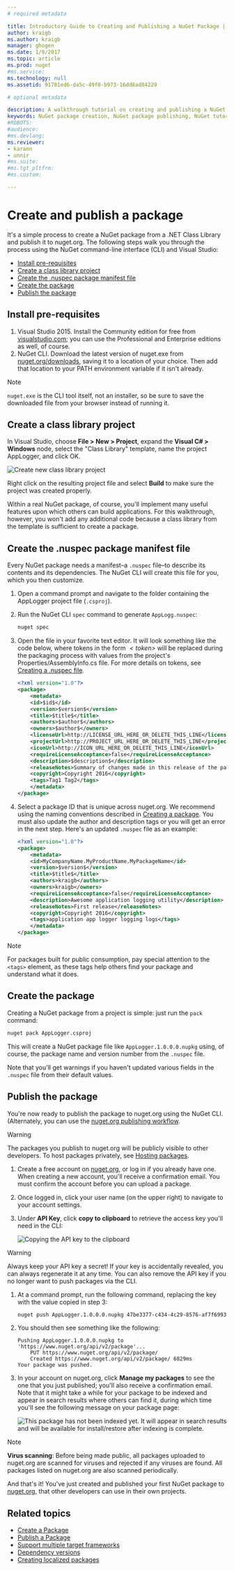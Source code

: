 ```yaml
---
# required metadata

title: Introductory Guide to Creating and Publishing a NuGet Package | Microsoft Docs
author: kraigb
ms.author: kraigb
manager: ghogen
ms.date: 1/9/2017
ms.topic: article
ms.prod: nuget
#ms.service:
ms.technology: null
ms.assetid: 91781ed6-da5c-49f0-b973-16dd8ad84229

# optional metadata

description: A walkthrough tutorial on creating and publishing a NuGet package using both the nuget.exe command-line interface and Visual Studio.
keywords: NuGet package creation, NuGet package publishing, NuGet tutorial
#ROBOTS:
#audience:
#ms.devlang:
ms.reviewer:
- karann
- unnir
#ms.suite:
#ms.tgt_pltfrm:
#ms.custom:

---
```


# Create and publish a package

It's a simple process to create a NuGet package from a .NET Class Library and publish it to nuget.org. The following steps walk you through the process using the NuGet command-line interface (CLI) and Visual Studio:

- [Install pre-requisites](#install-pre-requisites)
- [Create a class library project](#create-a-class-library-project)
- [Create the .nuspec package manifest file](#create-the-nuspec-package-manifest-file)
- [Create the package](#create-the-package)
- [Publish the package](#publish-the-package)

## Install pre-requisites

1. Visual Studio 2015. Install the Community edition for free from [visualstudio.com](https://www.visualstudio.com/); you can use the Professional and Enterprise editions as well, of course.
1. NuGet CLI. Download the latest version of nuget.exe from [nuget.org/downloads](https://nuget.org/downloads), saving it to a location of your choice. Then add that location to your PATH environment variable if it isn't already.

> [!Note]
> `nuget.exe` is the CLI tool itself, not an installer, so be sure to save the downloaded file from your browser instead of running it.


## Create a class library project

In Visual Studio, choose **File > New > Project**, expand the **Visual C# > Windows** node, select the "Class Library" template, name the project AppLogger, and click OK.

![Create new class library project](media/QS_Create-01-NewProject.png)

Right click on the resulting project file and select **Build** to make sure the project was created properly.

Within a real NuGet package, of course, you'll implement many useful features upon which others can build applications. For this walkthrough, however, you won't add any additional code because a class library from the template is sufficient to create a package.

## Create the .nuspec package manifest file

Every NuGet package needs a manifest–a `.nuspec` file–to describe its contents and its dependencies. The NuGet CLI will create this file for you, which you then customize.

1. Open a command prompt and navigate to the folder containing the AppLogger project file (`.csproj`).
1. Run the NuGet CLI `spec` command to generate `AppLogg.nuspec`:

    ```bash
    nuget spec
    ```

1. Open the file in your favorite text editor. It will look something like the code below, where tokens in the form *$`<token>`$* will be replaced during the packaging process with values from the project's Properties/AssemblyInfo.cs file. For more details on tokens, see [Creating a .nuspec file](../create-packages/creating-a-package.md#creating-the-nuspec-file).

    ```xml
    <?xml version="1.0"?>
    <package>
        <metadata>
        <id>$id$</id>
        <version>$version$</version>
        <title>$title$</title>
        <authors>$author$</authors>
        <owners>$author$</owners>
        <licenseUrl>http://LICENSE_URL_HERE_OR_DELETE_THIS_LINE</licenseUrl>
        <projectUrl>http://PROJECT_URL_HERE_OR_DELETE_THIS_LINE</projectUrl>
        <iconUrl>http://ICON_URL_HERE_OR_DELETE_THIS_LINE</iconUrl>
        <requireLicenseAcceptance>false</requireLicenseAcceptance>
        <description>$description$</description>
        <releaseNotes>Summary of changes made in this release of the package.</releaseNotes>
        <copyright>Copyright 2016</copyright>
        <tags>Tag1 Tag2</tags>
        </metadata>
    </package>
    ```

1. Select a package ID that is unique across nuget.org. We recommend using the naming conventions described in [Creating a package](../create-packages/creating-a-package.md#choosing-a-unique-package-identifier-and-setting-the-version-number). You must also update the author and description tags or you will get an error in the next step. Here's an updated `.nuspec` file as an example:

    ```xml
    <?xml version="1.0"?>
    <package>
        <metadata>
        <id>MyCompanyName.MyProductName.MyPackageName</id>
        <version>$version$</version>
        <title>$title$</title>
        <authors>kraigb</authors>
        <owners>kraigb</owners>
        <requireLicenseAcceptance>false</requireLicenseAcceptance>
        <description>Awesome application logging utility</description>
        <releaseNotes>First release</releaseNotes>
        <copyright>Copyright 2016</copyright>
        <tags>application app logger logging logs</tags>
        </metadata>
    </package>
    ```

> [!Note]
> For packages built for public consumption, pay special attention to the `<tags>` element, as these tags help others find your package and understand what it does.

## Create the package

Creating a NuGet package from a project is simple: just run the `pack` command:

```bash
nuget pack AppLogger.csproj
```

This will create a NuGet package file like `AppLogger.1.0.0.0.nupkg` using, of course, the package name and version number from the `.nuspec` file.

Note that you'll get warnings if you haven't updated various fields in the `.nuspec` file from their default values.


## Publish the package

You're now ready to publish the package to nuget.org using the NuGet CLI. (Alternately, you can use the [nuget.org publishing workflow](../create-packages/publish-a-package.md#publish-to-nugetorg).

> [!Warning]
> The packages you publish to nuget.org will be publicly visible to other developers. To host packages privately, see [Hosting packages](../hosting-packages/overview.md).


1. Create a free account on [nuget.org](https://www.nuget.org/users/account/LogOn?returnUrl=%2F), or log in if you already have one. When creating a new account, you'll receive a confirmation email. You must confirm the account before you can upload a package.
1. Once logged in, click your user name (on the upper right) to navigate to your account settings.
1. Under **API Key**, click **copy to clipboard** to retrieve the access key you'll need in the CLI:

    ![Copying the API key to the clipboard](media/QS_Create-02-APIKey.png)

> [!Warning]
> Always keep your API key a secret! If your key is accidentally revealed, you can always regenerate it at any time. You can also remove the API key if you no longer want to push packages via the CLI.


1. At a command prompt, run the following command, replacing the key with the value copied in step 3:

    ```bash
    nuget push AppLogger.1.0.0.0.nupkg 47be3377-c434-4c29-8576-af7f6993a54b -Source https://www.nuget.org/api/v2/package
    ```
    
1. You should then see something like the following:

    ```
    Pushing AppLogger.1.0.0.0.nupkg to 'https://www.nuget.org/api/v2/package'...
        PUT https://www.nuget.org/api/v2/package/
        Created https://www.nuget.org/api/v2/package/ 6829ms
    Your package was pushed. 
    ```

1. In your account on nuget.org, click **Manage my packages** to see the one that you just published; you'll also receive a confirmation email. Note that it might take a while for your package to be indexed and appear in search results where others can find it, during which time you'll see the following message on your package page:

    ![This package has not been indexed yet. It will appear in search results and will be available for install/restore after indexing is complete.](media/QS_Create-03-NotIndexed.png)

> [!Note]
> **Virus scanning**: Before being made public, all packages uploaded to nuget.org are scanned for viruses and rejected if any viruses are found. All packages listed on nuget.org are also scanned periodically.

And that's it! You've just created and published your first NuGet package to [nuget.org](https://www.nuget.org/), that other developers can use in their own projects.

## Related topics

- [Create a Package](../create-packages/creating-a-package.md)
- [Publish a Package](../create-packages/publish-a-package.md)
- [Support multiple target frameworks](../create-packages/supporting-multiple-target-frameworks.md)
- [Dependency versions](../create-packages/dependency-versions.md)
- [Creating localized packages](../create-packages/creating-localized-packages.md)

